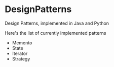 # DesignPatterns
Design Patterns, implemented in Java and Python

Here's the list of currently implemented patterns 
- Memento
- State
- Iterator
- Strategy